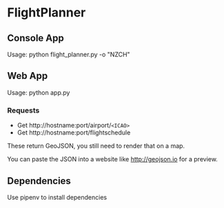 # FlightPlanner
## Console App
Usage: python flight_planner.py -o "NZCH"

## Web App
Usage: python app.py

### Requests
* Get http://hostname:port/airport/`<ICAO>`
* Get http://hostname:port/flightschedule

These return GeoJSON, you still need to render that on a map.

You can paste the JSON into a website like http://geojson.io for a preview.

## Dependencies
Use pipenv to install dependencies
